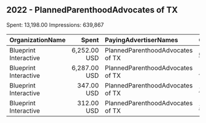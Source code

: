 ## 2022 - PlannedParenthoodAdvocates of TX 
Spent: 13,198.00
Impressions: 639,867

|OrganizationName|Spent|PayingAdvertiserNames|CreativeUrls|Impressions|Genders|AgeBrackets|CountryCodes|BillingAddresses|CandidateBallotInformation|
|:---|---:|:---|:---|---:|:---|:---|:---|:---|:---|
|Blueprint Interactive|6,252.00 USD|PlannedParenthoodAdvocates of TX|[0](https://www.snap.com/political-ads/asset/be59a63e7437492b3a9557354898f46fc8c6efdf38333924b2c30a315354f25e?mediaType=mp4)|334,932|FEMALE|18-25|united states|"1220 19th Street NW,Washington,20036,US"||
|Blueprint Interactive|6,287.00 USD|PlannedParenthoodAdvocates of TX|[1](https://www.snap.com/political-ads/asset/be59a63e7437492b3a9557354898f46fc8c6efdf38333924b2c30a315354f25e?mediaType=mp4)|277,725||18-35|united states|"1220 19th Street NW,Washington,20036,US"||
|Blueprint Interactive|347.00 USD|PlannedParenthoodAdvocates of TX|[2](https://www.snap.com/political-ads/asset/72db1306455e477a920ad8e2a06bf3c44f4f6f1157137a27c3af3715b2e2b628?mediaType=mp4)|15,200|FEMALE|18-25|united states|"1220 19th Street NW,Washington,20036,US"||
|Blueprint Interactive|312.00 USD|PlannedParenthoodAdvocates of TX|[3](https://www.snap.com/political-ads/asset/72db1306455e477a920ad8e2a06bf3c44f4f6f1157137a27c3af3715b2e2b628?mediaType=mp4)|12,010||18-35|united states|"1220 19th Street NW,Washington,20036,US"||
